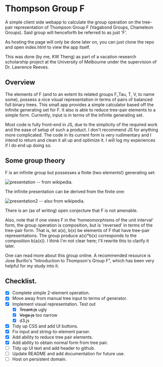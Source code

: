 # Thompson Group F
A simple client side webapp to calculate the group operation on the tree-pair representation of Thompson Group F (Vagabond Groups, Chameleon Groups). Said group will henceforth be referred to as just 'F'. 

As hosting the page will only be done later on, you can just clone the repo and open index.html to view the app itself.

This was done (by me, KW Theng) as part of a vacation research scholarship project at the University of Melbourne under the supervision of Dr. Lawrence Reeves. 

## Overview
The elements of F (and to an extent its related groups F_Tau, T, V, to name some), possess a nice visual representation in terms of pairs of balanced full binary trees. This small app provides a simple calculator based off the infinite generating set for F. It also is able to reduce tree-pair elements to a simple form. Currently, input is in terms of the infinite generating set.

Most code is fully front-end in JS, due to the simplicity of the required work and the ease of setup of such a product. I don't recommend JS for anything more complicated. The code in its current form is very rudimentary and I intend to return and clean it all up and optimize it. I will log my experiences if I do end up doing so.

## Some group theory
F is an infinite group but possesses a finite (two elements!) generating set:

![presentation](https://wikimedia.org/api/rest_v1/media/math/render/svg/3aa741bdc915a1f7baea62d1f970a171b87b476a) -- from wikipedia.

The infinite presentation can be derived from the finite one:

![presentation2](https://wikimedia.org/api/rest_v1/media/math/render/svg/0bb0364d591aceef7c04107d94a773e98f21c119) -- also from wikipedia.

There is an (as of writing) open conjecture that F is not amenable. 

Also, note that if one views F in the 'homeomorphisms of the unit interval' form, the group operation is composition, but is 'reversed' in terms of the tree-pair form. That is, let a(x), b(x) be elements of F that have tree-pair representations. The group produce a(x)*b(x) corresponds to the composition b(a(x)). I think I'm not clear here; I'll rewrite this to clarify it later.

One can read more about this group online. A recommended resource is Jose Burillo's "Introduction to Thompson's Group F", which has been very helpful for my study into it.

## Checklist.
- [x] Complete simple 2-element operation.
- [x] Move away from manual tree input to terms of generator.
- [x] Implement visual representation. Test out
    - [x] ~~Treant.js~~ ugly
    - [x] ~~Vega.js~~ too narrow
    - [x] d3.js
- [x] Tidy up CSS and add UI buttons.
- [x] Fix input and string-to-element parser.
- [x] Add ability to reduce tree pair elements.
- [x] Add ability to obtain normal form from tree pair.
- [ ] Tidy up UI text and add header to github.
- [ ] Update README and add documentation for future use.
- [ ] Host on persistent domain.